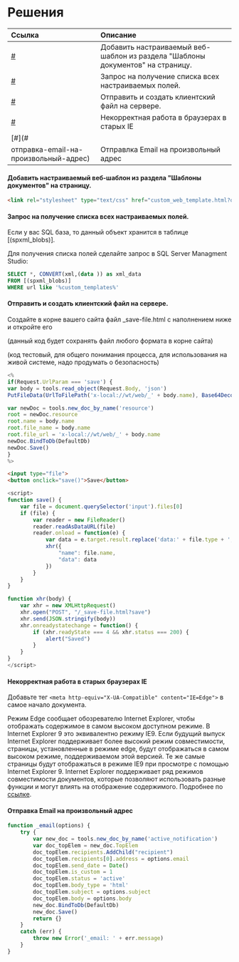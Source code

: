 # Решения

| Ссылка | Описание |
| :--- | :--- |
| [\#](#добавить-настраиваемый-веб-шаблон-из-раздела-шаблоны-документов-на-страницу) | Добавить настраиваемый веб-шаблон из раздела "Шаблоны документов" на страницу. |
| [\#](#запрос-на-получение-списка-всех-настраиваемых-полей) | Запрос на получение списка всех настраиваемых полей. |
| [\#](#отправить-и-создать-клиентский-файл-на-сервере) | Отправить и создать клиентский файл на сервере. |
| [\#](#некорректная-работа-в-старых-браузерах-ie) | Некорректная работа в браузерах в старых IE |
| [\#](#
отправка-email-на-произвольный-адрес) | Отправлка Email на произвольный адрес |

#### 

#### Добавить настраиваемый веб-шаблон из раздела "Шаблоны документов" на страницу.

```html
<link rel="stylesheet" type="text/css" href="custom_web_template.html?object_id=<%=ArrayFirstElem(XQuery("for $elem in custom_web_templates where $elem/code=5796971352983414117 return $elem")).id%>
```

#### 

#### Запрос на получение списка всех настраиваемых полей.

Если у вас SQL база, то данный объект хранится в таблице \[\(spxml\_blobs\)\].

Для получения списка полей сделайте запрос в SQL Server Managment Studio:

```sql
SELECT *, CONVERT(xml,(data )) as xml_data 
FROM [(spxml_blobs)]
WHERE url like '%custom_templates%'
```

#### 

#### Отправить и создать клиентский файл на сервере.

Создайте в корне вашего сайта файл \_save-file.html с наполнением ниже и откройте его

\(данный код будет сохранять файл любого формата в корне сайта\)

\(код тестовый, для общего понимания процесса, для использования на живой системе, надо продумать о безопасность\)

```js
<%
if(Request.UrlParam === 'save') {
var body = tools.read_object(Request.Body, 'json')
PutFileData(UrlToFilePath('x-local://wt/web/_' + body.name), Base64Decode(body.data))

var newDoc = tools.new_doc_by_name('resource')
root = newDoc.resource
root.name = body.name
root.file_name = body.name
root.file_url = 'x-local://wt/web/_' + body.name
newDoc.BindToDb(DefaultDb)
newDoc.Save()
}
%>
```

```html
<input type="file">
<button onclick="save()">Save</button>
```

```js
<script>
function save() {
    var file = document.querySelector('input').files[0]
    if (file) {
        var reader = new FileReader()
        reader.readAsDataURL(file)
        reader.onload = function(e) {
            var data = e.target.result.replace('data:' + file.type + ';base64,', '')
            xhr({
                "name": file.name,
                "data": data
            })
        }
    }
}

function xhr(body) {
    var xhr = new XMLHttpRequest()
    xhr.open("POST", "/_save-file.html?save")
    xhr.send(JSON.stringify(body))
    xhr.onreadystatechange = function() {
        if (xhr.readyState === 4 && xhr.status === 200) {
            alert("Saved")
        }
    }
}
</script>
```

#### 

#### Некорректная работа в старых браузерах IE

Добавьте тег `<meta http-equiv="X-UA-Compatible" content="IE=Edge">` в самое начало документа.

Режим Edge сообщает обозревателю Internet Explorer, чтобы отображать содержимое в самом высоком доступном режиме. В Internet Explorer 9 это эквивалентно режиму IE9. Если будущий выпуск Internet Explorer поддерживает более высокий режим совместимости, страницы, установленные в режиме edge, будут отображаться в самом высоком режиме, поддерживаемом этой версией. Те же самые страницы будут отображаться в режиме IE9 при просмотре с помощью Internet Explorer 9. Internet Explorer поддерживает ряд режимов совместимости документов, которые позволяют использовать разные функции и могут влиять на отображение содержимого. Подробнее по [ссылке](http://qaru.site/questions/10755/what-does-meta-http-equiv-x-ua-compatible-content-ie-edge-do).

####  Отправка Email на произвольный адрес

```js
function _email(options) {
    try {
        var new_doc = tools.new_doc_by_name('active_notification')
        var doc_topElem = new_doc.TopElem
        doc_topElem.recipients.AddChild("recipient")
        doc_topElem.recipients[0].address = options.email
        doc_topElem.send_date = Date()
        doc_topElem.is_custom = 1
        doc_topElem.status = 'active'
        doc_topElem.body_type = 'html'
        doc_topElem.subject = options.subject
        doc_topElem.body = options.body
        new_doc.BindToDb(DefaultDb)
        new_doc.Save()
        return {}
    }
    catch (err) {
        throw new Error('_email: ' + err.message)
    }
}
```

#### 




